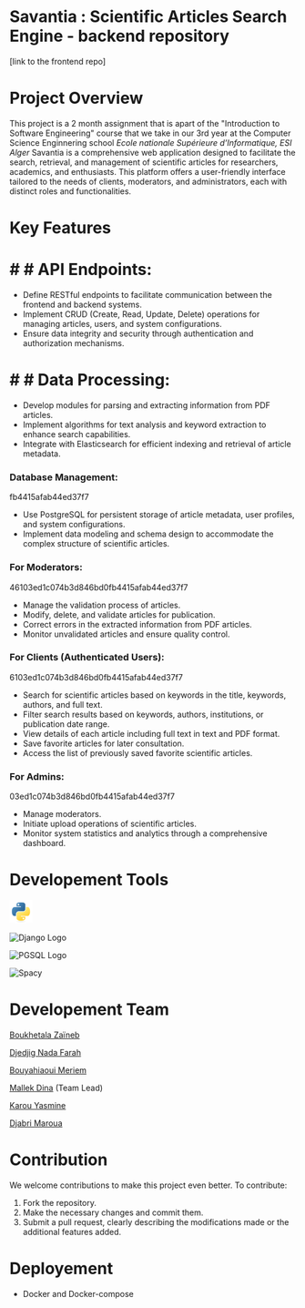 # Savantia : Scientific Articles Search Engine - backend repository
[link to the frontend repo]
# Project Overview

This project is a 2 month assignment that is apart of the "Introduction to Software Engineering" course that we take in our 3rd year at the Computer Science Enginnering school *Ecole nationale Supérieure d’Informatique, ESI Alger*
Savantia is a comprehensive web application designed to facilitate the search, retrieval, and management of scientific articles for researchers, academics, and enthusiasts. This platform offers a user-friendly interface tailored to the needs of clients, moderators, and administrators, each with distinct roles and functionalities. 


# Key Features
# # # API Endpoints:

- Define RESTful endpoints to facilitate communication between the frontend and backend systems.
- Implement CRUD (Create, Read, Update, Delete) operations for managing articles, users, and system configurations.
- Ensure data integrity and security through authentication and authorization mechanisms.
# # # Data Processing:

- Develop modules for parsing and extracting information from PDF articles.
- Implement algorithms for text analysis and keyword extraction to enhance search capabilities.
- Integrate with Elasticsearch for efficient indexing and retrieval of article metadata.

### Database Management:
fb4415afab44ed37f7

- Use PostgreSQL for persistent storage of article metadata, user profiles, and system configurations.
- Implement data modeling and schema design to accommodate the complex structure of scientific articles.


### For Moderators:
46103ed1c074b3d846bd0fb4415afab44ed37f7

- Manage the validation process of articles.
- Modify, delete, and validate articles for publication.
- Correct errors in the extracted information from PDF articles.
- Monitor unvalidated articles and ensure quality control.
### For Clients (Authenticated Users):
6103ed1c074b3d846bd0fb4415afab44ed37f7

- Search for scientific articles based on keywords in the title, keywords, authors, and full text.
- Filter search results based on keywords, authors, institutions, or publication date range.
- View details of each article including full text in text and PDF format.
- Save favorite articles for later consultation.
- Access the list of previously saved favorite scientific articles.
### For Admins:
03ed1c074b3d846bd0fb4415afab44ed37f7

- Manage moderators.
- Initiate upload operations of scientific articles.
- Monitor system statistics and analytics through a comprehensive dashboard.

# Developement Tools
<a href="https://www.python.org" target="_blank" rel="noreferrer"> <img src="https://raw.githubusercontent.com/devicons/devicon/master/icons/python/python-original.svg" alt="python" width="40" height="40"/> </a>
<p>      </p>
<a><img src="https://static-00.iconduck.com/assets.00/django-icon-1606x2048-lwmw1z73.png" alt="Django Logo" width="40" height="40" /></a>
<p>      </p>
<a><img src="https://upload.wikimedia.org/wikipedia/commons/2/29/Postgresql_elephant.svg" alt="PGSQL Logo" width="40" height="40" /></a>
<p>      </p>
<a><img src="https://upload.wikimedia.org/wikipedia/commons/thumb/8/88/SpaCy_logo.svg/1920px-SpaCy_logo.svg.png" alt="Spacy" width="100" height="50" /></a>



# Developement Team
[Boukhetala Zaïneb](https://github.com/zcybrgd)

[Djedjig Nada Farah](https://github.com/NaDdjg)

[Bouyahiaoui Meriem](https://github.com/MeriemBouy)

[Mallek Dina](https://github.com/Dinouch) (Team Lead)

[Karou Yasmine](https://github.com/Karou-Yasmine)

[Djabri Maroua](https://github.com/djabriMaroua)

# Contribution
We welcome contributions to make this project even better. To contribute:
1. Fork the repository.
2. Make the necessary changes and commit them.
3. Submit a pull request, clearly describing the modifications made or the additional features added.


# Deployement
- Docker and Docker-compose 



